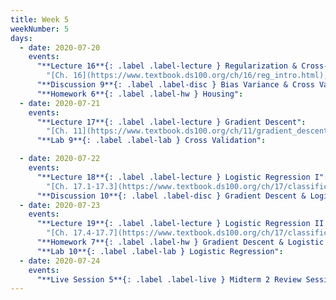 ```yaml
---
title: Week 5
weekNumber: 5
days:
  - date: 2020-07-20
    events:
      "**Lecture 16**{: .label .label-lecture } Regularization & Cross-Validation":
        "[Ch. 16](https://www.textbook.ds100.org/ch/16/reg_intro.html), [Ch. 15.3](https://www.textbook.ds100.org/ch/15/bias_cv.html)"
      "**Discussion 9**{: .label .label-disc } Bias Variance & Cross Validation":
      "**Homework 6**{: .label .label-hw } Housing":
  - date: 2020-07-21
    events:
      "**Lecture 17**{: .label .label-lecture } Gradient Descent":
        "[Ch. 11](https://www.textbook.ds100.org/ch/11/gradient_descent.html)"
      "**Lab 9**{: .label .label-lab } Cross Validation":

  - date: 2020-07-22
    events:
      "**Lecture 18**{: .label .label-lecture } Logistic Regression I":
        "[Ch. 17.1-17.3](https://www.textbook.ds100.org/ch/17/classification_prob.html)"
      "**Discussion 10**{: .label .label-disc } Gradient Descent & Logistic Regression":
  - date: 2020-07-23
    events:
      "**Lecture 19**{: .label .label-lecture } Logistic Regression II and Classification":
        "[Ch. 17.4-17.7](https://www.textbook.ds100.org/ch/17/classification_log_reg.html)"
      "**Homework 7**{: .label .label-hw } Gradient Descent & Logistic Regression":
      "**Lab 10**{: .label .label-lab } Logistic Regression":
  - date: 2020-07-24
    events:
      "**Live Session 5**{: .label .label-live } Midterm 2 Review Session (12-2PM)":
---
```

